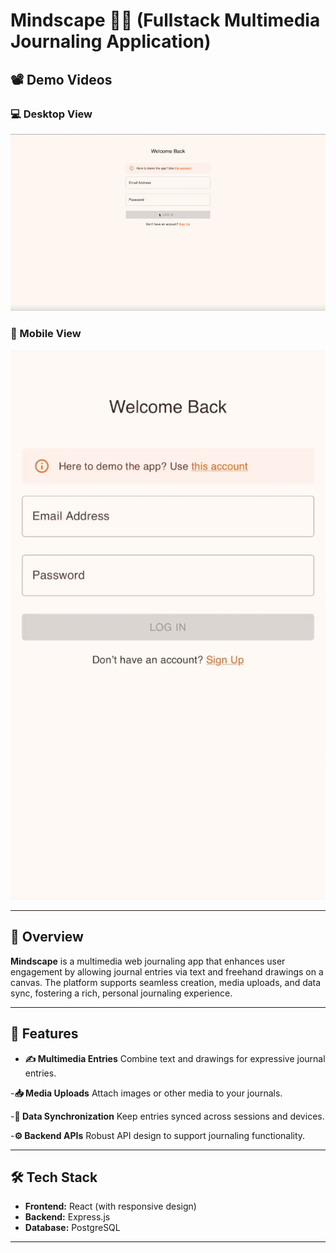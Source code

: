# Mindscape 📝🎨 (Fullstack Multimedia Journaling Application)

## 📽️ Demo Videos

### 💻 Desktop View

![Desktop Demo](public/gif/desktop.gif)

### 📱 Mobile View

![Mobile Demo](public/gif/mobile.gif)

---

## 🧠 Overview

**Mindscape** is a multimedia web journaling app that enhances user engagement by allowing journal entries via text and freehand drawings on a canvas. The platform supports seamless creation, media uploads, and data sync, fostering a rich, personal journaling experience.

---

## 🚀 Features

- **✍️ Multimedia Entries** Combine text and drawings for expressive journal entries.

-**📥 Media Uploads** Attach images or other media to your journals.

-**🔄 Data Synchronization** Keep entries synced across sessions and devices.

-**⚙️ Backend APIs** Robust API design to support journaling functionality.

---

## 🛠️ Tech Stack

- **Frontend:** React (with responsive design)
- **Backend:** Express.js
- **Database:** PostgreSQL

---
